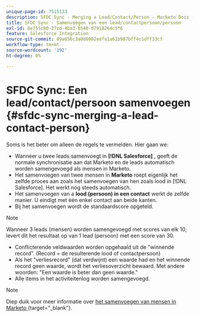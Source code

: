 ```yaml
---
unique-page-id: 7515133
description: SFDC Sync - Merging a Lead/Contact/Person - Marketo Docs - Productdocumentatie
title: SFDC Sync - Samenvoegen van een lead/contactpersoon/persoon
exl-id: 0e755c80-27cd-4ba3-b540-d7918264c5f6
feature: Salesforce Integration
source-git-commit: 09a656c3a0d0002edfa1a61b987bff4c1dff33cf
workflow-type: tm+mt
source-wordcount: '192'
ht-degree: 0%

---
```


# SFDC Sync: Een lead/contact/persoon samenvoegen {#sfdc-sync-merging-a-lead-contact-person}

Soms is het beter om alleen de regels te vermelden. Hier gaan we:

* Wanneer u twee leads samenvoegt in **[!DNL Salesforce]** , geeft de normale synchronisatie aan dat Marketo en de leads automatisch worden samengevoegd als mensen in Marketo.
* Het samenvoegen van twee mensen in **Marketo** roept eigenlijk het zelfde proces aan zoals het samenvoegen van hen zoals lood in [!DNL Salesforce]. Het werkt nog steeds automatisch.
* Het samenvoegen van a **lood (persoon) in een contact** werkt de zelfde manier. U eindigt met één enkel contact aan beide kanten.
* Bij het samenvoegen wordt de standaardscore opgeteld.

>[!NOTE]
>
>Wanneer 3 leads (mensen) worden samengevoegd met scores van elk 10, levert dit het resultaat op van 1 lead (persoon) met een score van 30.

* Conflicterende veldwaarden worden opgehaald uit de &quot;winnende record&quot;. (Record = de resulterende lood of contactpersoon)
* Als het &quot;verliesrecord&quot; (dat verdwijnt) een waarde had en het winnende record geen waarde, wordt het verliesoverzicht bewaard. Met andere woorden: &quot;Een waarde is beter dan geen waarde.&quot;
* Alle items in het activiteitenlog worden samengevoegd.

>[!NOTE]
>
>Diep duik voor meer informatie over [&#x200B; het samenvoegen van mensen in Marketo &#x200B;](/help/marketo/product-docs/core-marketo-concepts/smart-lists-and-static-lists/managing-people-in-smart-lists/find-and-merge-duplicate-people.md){target="_blank"}.
